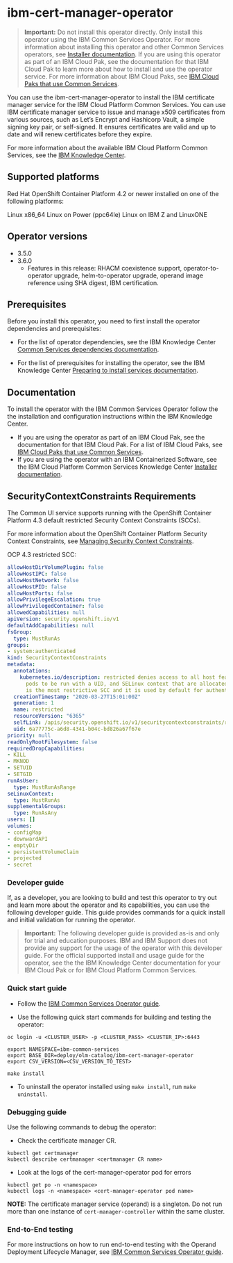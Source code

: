 # ibm-cert-manager-operator

> **Important:** Do not install this operator directly. Only install this operator using the IBM Common Services Operator. For more information about installing this operator and other Common Services operators, see [Installer documentation](http://ibm.biz/cpcs_opinstall). If you are using this operator as part of an IBM Cloud Pak, see the documentation for that IBM Cloud Pak to learn more about how to install and use the operator service. For more information about IBM Cloud Paks, see [IBM Cloud Paks that use Common Services](http://ibm.biz/cpcs_cloudpaks).

You can use the ibm-cert-manager-operator to install the IBM certificate manager service for the IBM Cloud Platform Common Services. You can use IBM certificate manager service to issue and manage x509 certificates from various sources, such as Let’s Encrypt and Hashicorp Vault, a simple signing key pair, or self-signed. It ensures certificates are valid and up to date and will renew certificates before they expire.

For more information about the available IBM Cloud Platform Common Services, see the [IBM Knowledge Center](http://ibm.biz/cpcsdocs).

## Supported platforms

Red Hat OpenShift Container Platform 4.2 or newer installed on one of the following platforms:

Linux x86_64
Linux on Power (ppc64le)
Linux on IBM Z and LinuxONE

## Operator versions

- 3.5.0
- 3.6.0
  - Features in this release: RHACM coexistence support, operator-to-operator upgrade, helm-to-operator upgrade, operand image reference using SHA digest, IBM certification.

## Prerequisites

Before you install this operator, you need to first install the operator dependencies and prerequisites:

- For the list of operator dependencies, see the IBM Knowledge Center [Common Services dependencies documentation](http://ibm.biz/cpcs_opdependencies).

- For the list of prerequisites for installing the operator, see the IBM Knowledge Center [Preparing to install services documentation](http://ibm.biz/cpcs_opinstprereq).

## Documentation


To install the operator with the IBM Common Services Operator follow the the installation and configuration instructions within the IBM Knowledge Center.

- If you are using the operator as part of an IBM Cloud Pak, see the documentation for that IBM Cloud Pak. For a list of IBM Cloud Paks, see [IBM Cloud Paks that use Common Services](http://ibm.biz/cpcs_cloudpaks).
- If you are using the operator with an IBM Containerized Software, see the IBM Cloud Platform Common Services Knowledge Center [Installer documentation](http://ibm.biz/cpcs_opinstall).

## SecurityContextConstraints Requirements

The Common UI service supports running with the OpenShift Container Platform 4.3 default restricted Security Context Constraints (SCCs).

For more information about the OpenShift Container Platform Security Context Constraints, see [Managing Security Context Constraints](https://docs.openshift.com/container-platform/4.3/authentication/managing-security-context-constraints.html).

OCP 4.3 restricted SCC:

```yaml
allowHostDirVolumePlugin: false
allowHostIPC: false
allowHostNetwork: false
allowHostPID: false
allowHostPorts: false
allowPrivilegeEscalation: true
allowPrivilegedContainer: false
allowedCapabilities: null
apiVersion: security.openshift.io/v1
defaultAddCapabilities: null
fsGroup:
  type: MustRunAs
groups:
- system:authenticated
kind: SecurityContextConstraints
metadata:
  annotations:
    kubernetes.io/description: restricted denies access to all host features and requires
      pods to be run with a UID, and SELinux context that are allocated to the namespace.  This
      is the most restrictive SCC and it is used by default for authenticated users.
  creationTimestamp: "2020-03-27T15:01:00Z"
  generation: 1
  name: restricted
  resourceVersion: "6365"
  selfLink: /apis/security.openshift.io/v1/securitycontextconstraints/restricted
  uid: 6a77775c-a6d8-4341-b04c-bd826a67f67e
priority: null
readOnlyRootFilesystem: false
requiredDropCapabilities:
- KILL
- MKNOD
- SETUID
- SETGID
runAsUser:
  type: MustRunAsRange
seLinuxContext:
  type: MustRunAs
supplementalGroups:
  type: RunAsAny
users: []
volumes:
- configMap
- downwardAPI
- emptyDir
- persistentVolumeClaim
- projected
- secret
```

### Developer guide

If, as a developer, you are looking to build and test this operator to try out and learn more about the operator and its capabilities, you can use the following developer guide. This guide provides commands for a quick install and initial validation for running the operator.

> **Important:** The following developer guide is provided as-is and only for trial and education purposes. IBM and IBM Support does not provide any support for the usage of the operator with this developer guide. For the official supported install and usage guide for the operator, see the the IBM Knowledge Center documentation for your IBM Cloud Pak or for IBM Cloud Platform Common Services.

### Quick start guide

- Follow the [IBM Common Services Operator guide](https://github.com/IBM/ibm-common-service-operator/blob/master/docs/install.md).

- Use the following quick start commands for building and testing the operator:

```
oc login -u <CLUSTER_USER> -p <CLUSTER_PASS> <CLUSTER_IP>:6443

export NAMESPACE=ibm-common-services
export BASE_DIR=deploy/olm-catalog/ibm-cert-manager-operator
export CSV_VERSION=<CSV_VERSION_TO_TEST>

make install
```

- To uninstall the operator installed using `make install`, run `make uninstall`.

### Debugging guide

Use the following commands to debug the operator:

- Check the certificate manager CR.

```
kubectl get certmanager
kubectl describe certmanager <certmanager CR name>
```

- Look at the logs of the cert-manager-operator pod for errors

```
kubectl get po -n <namespace>
kubectl logs -n <namespace> <cert-manager-operator pod name>
```

**NOTE:** The certificate manager service (operand) is a singleton. Do not run more than one instance of `cert-manager-controller` within the same cluster.

### End-to-End testing

For more instructions on how to run end-to-end testing with the Operand Deployment Lifecycle Manager, see [IBM Common Services Operator guide](https://github.com/IBM/ibm-common-service-operator/blob/master/docs/install.md).
